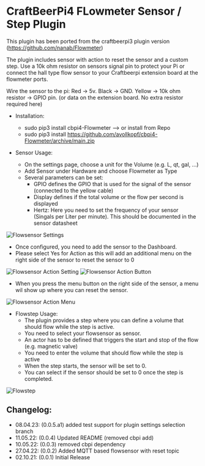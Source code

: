 # CraftBeerPi4 FLowmeter Sensor / Step Plugin

This plugin has been ported from the craftbeerpi3 plugin version (https://github.com/nanab/Flowmeter)

The plugin includes sensor with action to reset the sensor and a custom step.
Use a 10k ohm resistor on sensors signal pin to protect your Pi or connect the hall type flow sensor to your Craftbeerpi extension board at the flowmeter ports.

Wire the sensor to the pi:
Red -> 5v.
Black -> GND.
Yellow -> 10k ohm resistor -> GPIO pin. (or data on the extension board. No extra resistor required here)

- Installation: 
    - sudo pip3 install cbpi4-Flowmeter
    --> or install from Repo
    - sudo pip3 install https://github.com/avollkopf/cbpi4-Flowmeter/archive/main.zip

- Sensor Usage:
    - On the settings page, choose a unit for the Volume (e.g. L, qt, gal, ...)
    - Add Sensor under Hardware and choose Flowmeter as Type
    - Several parameters can be set:
        - GPIO defines the GPIO that is used for the signal of the sensor (connected to the yellow cable)
        - Display defines if the total volume or the flow per second is displayed
        - Hertz: Here you need to set the frequency of your sensor (Singals per Liter per minute). This should be documented in the sensor datasheet

![Flowsensor Settings](https://github.com/avollkopf/cbpi4-Flowmeter/blob/main/SensorConfig.png?raw=true)


- Once configured, you need to add the sensor to the Dashboard.
- Please select Yes for Action as this will add an additional menu on the right side of the sensor to reset the sensor to 0

![Flowsensor Action Setting](https://github.com/avollkopf/cbpi4-Flowmeter/blob/main/SensorActionSetting.png?raw=true)
![Flowsensor Action Button](https://github.com/avollkopf/cbpi4-Flowmeter/blob/main/SensorActionButton.png?raw=true)

    
- When you press the menu button on the right side of the sensor, a menu wil show up where you can reset the sensor.

![Flowsensor Action Menu](https://github.com/avollkopf/cbpi4-Flowmeter/blob/main/SensorAction.png?raw=true)

- Flowstep Usage:
    - The plugin provides a step where you can define a volume that should flow while the step is active.
    - You need to select your flowsensor as sensor.
    - An actor has to be defined that triggers the start and stop of the flow (e.g. magnetic valve)
    - You need to enter the volume that should flow while the step is active
    - When the step starts, the sensor will be set to 0.
    - You can select if the sensor should be set to 0 once the step is completed.

![Flowstep](https://github.com/avollkopf/cbpi4-Flowmeter/blob/main/FlowStep.png?raw=true)


## Changelog:

- 08.04.23: (0.0.5.a1) added test support for plugin settings selection branch
- 11.05.22: (0.0.4) Updated README (removed cbpi add)
- 10.05.22: (0.0.3) removed cbpi dependency
- 27.04.22: (0.0.2) Added MQTT based flowsensor with reset topic
- 02.10.21: (0.0.1) Initial Release

